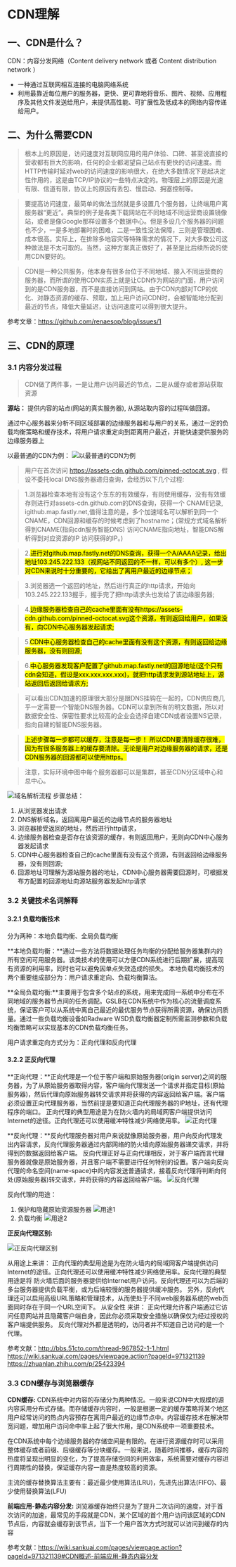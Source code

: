 # CDN理解

## 一、CDN是什么？

   CDN：内容分发网络（Content delivery network  或者 Content distribution network ）

   - 一种通过互联网相互连接的电脑网络系统
   - 利用最靠近每位用户的服务器，更快、更可靠地将音乐、图片、视频、应用程序及其他文件发送给用户，来提供高性能、可扩展性及低成本的网络内容传递给用户。

## 二、为什么需要CDN
 > 根本上的原因是，访问速度对互联网应用的用户体验、口碑、甚至说直接的营收都有巨大的影响，任何的企业都渴望自己站点有更快的访问速度。而HTTP传输时延对web的访问速度的影响很大，在绝大多数情况下是起决定性作用的，这是由TCP/IP协议的一些特点决定的。物理层上的原因是光速有限、信道有限，协议上的原因有丢包、慢启动、拥塞控制等。

 > 要提高访问速度，最简单的做法当然就是多设置几个服务器，让终端用户离服务器“更近”。典型的例子是各类下载网站在不同地域不同运营商设置镜像站，或者是像Google那样设置多个数据中心。但是多设几个服务器的问题也不少，一是多地部署时的困难，二是一致性没法保障，三则是管理困难、成本很高。实际上，在排除多地容灾等特殊需求的情况下，对大多数公司这种做法是不太可取的。当然，这种方案真正做好了，甚至是比后续所说的使用CDN要好的。

> CDN是一种公共服务，他本身有很多台位于不同地域、接入不同运营商的服务器，而所谓的使用CDN实质上就是让CDN作为网站的门面，用户访问到的是CDN服务器，而不是直接访问到网站。由于CDN内部对TCP的优化、对静态资源的缓存、预取，加上用户访问CDN时，会被智能地分配到最近的节点，降低大量延迟，让访问速度可以得到很大提升。

参考文章：<https://github.com/renaesop/blog/issues/1>

## 三、CDN的原理
### 3.1 内容分发过程

> CDN做了两件事，一是让用户访问最近的节点，二是从缓存或者源站获取资源

**源站：** 提供内容的站点(网站的真实服务器), 从源站取内容的过程叫做回源。

通过中心服务器来分析不同区域部署的边缘服务器和与用户的关系，通过一定的负载均衡策略和缓存技术，将用户请求重定向到距离用户最近，并能快速提供服务的边缘服务器上

以最普通的CDN为例：
![以最普通的CDN为例](https://cloud.githubusercontent.com/assets/5894477/22008791/4edc00b0-dcb9-11e6-9663-ed19a3fa3182.png)

> 用户在首次访问 https://assets-cdn.github.com/pinned-octocat.svg , 假设不委托local DNS服务器递归查询，会经历以下几个过程:

>1.浏览器检查本地有没有这个东东的有效缓存，有则使用缓存，没有有效缓存则进行对assets-cdn.github.com的DNS查询，获得一个 CNAME记录, igithub.map.fastly.net,值得注意的是，多个加速域名可以解析到同一个CNAME，CDN回源和缓存的时候考虑到了hostname；(常规方式域名解析得到CNAME(指向cdn服务智能DNS)
访问CNAME指向地址，智能DNS解析得到对应资源的IP
访问获得的IP。)

> 2.<mark>进行对github.map.fastly.net的DNS查询，获得一个A/AAAA记录，给出地址103.245.222.133（视网站不同返回的不一样，可以有多个）, 这一步对CDN来说时十分重要的，它给出了离用户最近的边缘节点；</mark>

> 3.浏览器选一个返回的地址，然后进行真正的http请求，开始向103.245.222.133握手，握手完了把http请求头也发给了该边缘服务器;

> 4.<mark>边缘服务器检查自己的cache里面有没有https://assets-cdn.github.com/pinned-octocat.svg这个资源，有则返回给用户，如果没有，向CDN中心服务器发起请求;</mark>

> 5.<mark>CDN中心服务器检查自己的cache里面有没有这个资源，有则返回给边缘服务器，没有则回源;

> 6.<mark>中心服务器发现客户配置了github.map.fastly.net的回源地址(这个只有cdn会知道，假设是xxx.xxx.xxx.xxx)，就把http请求发到源站地址上，源站返回后返回给请求方;

>可以看出CDN加速的原理很大部分是跟DNS挂钩在一起的，CDN供应商几乎一定需要一个智能DNS服务器。CDN可以拿到所有的明文数据，所以对数据安全性、保密性要求比较高的企业会选择自建CDN或者设置NS记录，指向自建的智能DNS服务器。

><mark>上述步骤每一步都可以缓存，注意是每一步！ 所以CDN要清除缓存很难，因为有很多服务器上的缓存要清除。无论是用户对边缘服务器的请求，还是CDN服务器的回源都可以使用https。

>注意，实际环境中图中每个服务器都可以是集群，甚至CDN分区域中心和总中心。


![域名解析流程](http://verywhy.com//?qa=blob&qa_blobid=8690637679288155366)
步骤总结：

 1. 从浏览器发出请求
 2. DNS解析域名，返回离用户最近的边缘节点的服务器地址
 3. 浏览器接受返回的地址，然后进行http请求，
 4. 边缘服务器检查是否存在该资源的缓存，有则返回用户，无则向CDN中心服务器发起请求
 5. CDN中心服务器检查自己的cache里面有没有这个资源，有则返回给边缘服务器，没有则回源;
 6. 回源地址可理解为源站服务器的地址，CDN中心服务器需要回源时，可根据发布方配置的回源地址向源站服务器发起http请求

### 3.2 关键技术名词解释

#### 3.2.1 负载均衡技术
分为两种：本地负载均衡、全局负载均衡

**本地负载均衡：**通过一些方法将数据处理任务均衡的分配给服务器集群内的所有空闲可用服务器。该类技术的使用可以方便CDN系统进行后期扩展，提高现有资源的利用率，同时也可以避免因单点失效造成的损失。
本地负载均衡技术的两个重要组成部分为：用户请求重定向、负载均衡算法。

**全局负载均衡:**主要用于包含多个站点的系统，用来完成同一系统中分布在不同地域的服务器节点间的任务调配。GSLB在CDN系统中作为核心的流量调度系统，保证客户可以从系统中离自己最近的最优服务节点获得所需资源，确保访问质量。通过一些负载均衡设备如Radware WSD负载均衡器定制所需监测参数和负载均衡策略可以实现基本的CDN负载均衡任务。

用户请求重定向方式分为：正向代理和反向代理

#### 3.2.2 正反向代理
**正向代理：**正向代理是一个位于客户端和原始服务器(origin server)之间的服务器，为了从原始服务器取得内容，客户端向代理发送一个请求并指定目标(原始服务器)，然后代理向原始服务器转交请求并将获得的内容返回给客户端。客户端必须设置正向代理服务器，当然前提是要知道正向代理服务器的IP地址，还有代理程序的端口。
正向代理的典型用途是为在防火墙内的局域网客户端提供访问Internet的途径。正向代理还可以使用缓冲特性减少网络使用率。
![正向代理](https://timgsa.baidu.com/timg?image&quality=80%20&size=b10000_10000&sec=1505917243314&di=22542bd53232c995a70b4ea0c3602b0e&imgtype=jpg&src=http%3A%2F%2Ff.hiphotos.baidu.com%2Fimage%2Fpic%2Fitem%2Fbf096b63f6246b6021c39763e0f81a4c500fa2d3.jpg)

**反向代理：**反向代理服务器对用户来说就像原始服务器，用户向反向代理发出内容请求，反向代理服务器通过内部网络的防火墙向原始服务器递交请求，并将得到的数据返回给客户端。
反向代理正好与正向代理相反，对于客户端而言代理服务器就像是原始服务器，并且客户端不需要进行任何特别的设置。客户端向反向代理的命名空间(name-space)中的内容发送普通请求，接着反向代理将判断向何处(原始服务器)转交请求，并将获得的内容返回给客户端。
![反向代理](https://timgsa.baidu.com/timg?image&quality=80%20&size=b10000_10000&sec=1505917645718&di=41fde905fd2424e02efa0baab2e31c81&imgtype=jpg&src=http%3A%2F%2Fd.hiphotos.baidu.com%2Fimage%2Fpic%2Fitem%2F241f95cad1c8a786528e6b196c09c93d70cf5004.jpg)

反向代理的用途：

   1. 保护和隐藏原始资源服务器
   ![用途1](https://pic1.zhimg.com/v2-77c945d935b61f773977631988c224d4_b.jpg)
   2. 负载均衡
  ![用途2](https://pic3.zhimg.com/v2-d30d47a79033fe44dcea4b8ade1b9ede_b.jpg)

**正反向代理区别:**

 ![正反向代理区别](http://images2015.cnblogs.com/blog/305504/201611/305504-20161112130135639-1005446770.png)

从用途上来讲：
正向代理的典型用途是为在防火墙内的局域网客户端提供访问Internet的途径。正向代理还可以使用缓冲特性减少网络使用率。反向代理的典型用途是将 防火墙后面的服务器提供给Internet用户访问。反向代理还可以为后端的多台服务器提供负载平衡，或为后端较慢的服务器提供缓冲服务。
另外，反向代理还可以启用高级URL策略和管理技术，从而使处于不同web服务器系统的web页面同时存在于同一个URL空间下。
从安全性 来讲：
正向代理允许客户端通过它访问任意网站并且隐藏客户端自身，因此你必须采取安全措施以确保仅为经过授权的客户端提供服务。
反向代理对外都是透明的，访问者并不知道自己访问的是一个代理。

 参考文献：<http://bbs.51cto.com/thread-967852-1-1.html>
 <https://wiki.sankuai.com/pages/viewpage.action?pageId=971321139>
 <https://zhuanlan.zhihu.com/p/25423394>

### 3.3 CDN缓存与浏览器缓存

**CDN缓存:**
CDN系统中对内容的存储分为两种情况。一般来说CDN中大规模的源内容采用分布式存储。而存储缓存内容时，一般是根据一定的缓存策略将某个地区用户经常访问的热点内容预存在离用户最近的边缘节点中。内容缓存技术在解决带宽问题，增加用户访问命中率上起了很大作用，是CDN系统中一项重要技术。

在CDN系统中每个边缘服务器的存储空间是有限的。在进行资源缓存时可以采用整体缓存或者前缀、后缀缓存等分块缓存。一般来说，随着时间推移，缓存内容的热度将呈现出明显的变化，为了提高存储空间的利用效率，系统需要对缓存内容进行周期性的替换，保证缓存内容一直是热度较高的资源。

主流的缓存替换算法主要有：最近最少使用算法(LRU)，先进先出算法(FIFO)、最少使用替换算法(LFU)

**前端应用-静态内容分发:**
浏览器缓存始终只是为了提升二次访问的速度，对于首次访问的加速，最常见的手段就是CDN，某个区域的首个用户访问该区域的CDN节点后，内容就会缓存到该节点，当下一个用户首次方式时就可以访问到缓存的内容

参考文献：<https://wiki.sankuai.com/pages/viewpage.action?pageId=971321139#CDN概述-前端应用-静态内容分发>